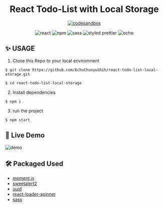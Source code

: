 <h1 align="center"> React Todo-List with Local Storage
</h1>

<p align="center">
  <a href="https://codesandbox.io/s/todo-list-tec60v?file=/src/App.js"><img alt="codesandbox" src="https://img.shields.io/badge/open%20in%20CodeSandbox-000000?style=for-the-badge&logo=codesandbox&logoColor=white"></a>  
</p>

<div align="center">
<img alt="react" src="https://img.shields.io/badge/React-000?&logo=react"/>  
  <img alt="npm" src="https://img.shields.io/badge/NPM-blue?logo=npm"/>
  <img alt="sass" src="https://img.shields.io/badge/SCSS-CC6699?&logo=Sass&logoColor=white">
<img alt="styled prettier" src="https://img.shields.io/badge/styled%20with-Prettier-yellow"/>
<img alt="echo" src="https://img.shields.io/badge/Made%20by-Echo-ff69b4"/>

</div>

## ✨ USAGE

1. Clone this Repo to your local enviromnent

```
$ git clone https://github.com/EchoChunyuShih/react-todo-list-local-storage.git

$ cd react-todo-list-local-storage
```

2. Install dependencies

```
$ npm i
```

3. run the project

```
$ npm start
```

## 🥳 Live Demo

<img alt="demo" src="https://media.giphy.com/media/FZYm3TxO1k3A5t0a9v/giphy.gif">
                                                                                
## 🛠 Packaged Used

- [moment.js](https://momentjs.com/)
- [sweetalert2](https://sweetalert2.github.io/)
- [uuid](https://www.npmjs.com/package/uuid)
- [react-loader-spinner](https://mhnpd.github.io/react-loader-spinner/)
- [sass](https://www.npmjs.com/package/sass)
